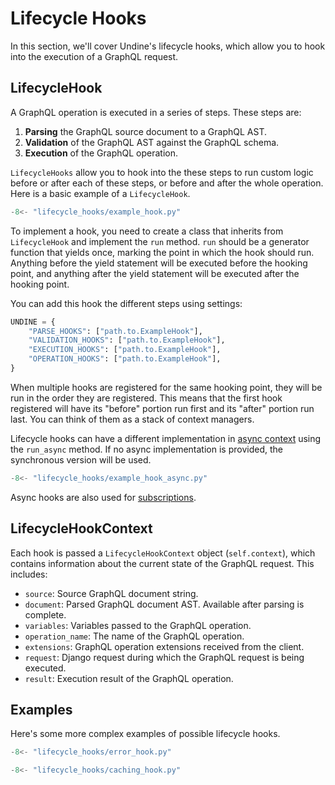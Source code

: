 # Lifecycle Hooks

In this section, we'll cover Undine's lifecycle hooks, which allow you to hook into the
execution of a GraphQL request.

## LifecycleHook

A GraphQL operation is executed in a series of steps. These steps are:

1. **Parsing** the GraphQL source document to a GraphQL AST.
2. **Validation** of the GraphQL AST against the GraphQL schema.
3. **Execution** of the GraphQL operation.

`LifecycleHooks` allow you to hook into the these steps to run custom logic
before or after each of these steps, or before and after the whole operation.
Here is a basic example of a `LifecycleHook`.

```python
-8<- "lifecycle_hooks/example_hook.py"
```

To implement a hook, you need to create a class that inherits from `LifecycleHook`
and implement the `run` method. `run` should be a generator function that yields
once, marking the point in which the hook should run. Anything before the yield
statement will be executed before the hooking point, and anything after the yield
statement will be executed after the hooking point.

You can add this hook the different steps using settings:

```python
UNDINE = {
    "PARSE_HOOKS": ["path.to.ExampleHook"],
    "VALIDATION_HOOKS": ["path.to.ExampleHook"],
    "EXECUTION_HOOKS": ["path.to.ExampleHook"],
    "OPERATION_HOOKS": ["path.to.ExampleHook"],
}
```

When multiple hooks are registered for the same hooking point, they will be run
in the order they are registered. This means that the first hook registered will
have its "before" portion run first and its "after" portion run last. You can think
of them as a stack of context managers.

Lifecycle hooks can have a different implementation in [async context](async.md)
using the `run_async` method. If no async implementation is provided,
the synchronous version will be used.

```python
-8<- "lifecycle_hooks/example_hook_async.py"
```

Async hooks are also used for [subscriptions](subscriptions.md).

## LifecycleHookContext

Each hook is passed a `LifecycleHookContext` object (`self.context`),
which contains information about the current state of the GraphQL request.
This includes:

- `source`: Source GraphQL document string.
- `document`: Parsed GraphQL document AST. Available after parsing is complete.
- `variables`: Variables passed to the GraphQL operation.
- `operation_name`: The name of the GraphQL operation.
- `extensions`: GraphQL operation extensions received from the client.
- `request`: Django request during which the GraphQL request is being executed.
- `result`: Execution result of the GraphQL operation.

## Examples

Here's some more complex examples of possible lifecycle hooks.

```python
-8<- "lifecycle_hooks/error_hook.py"
```

```python
-8<- "lifecycle_hooks/caching_hook.py"
```
